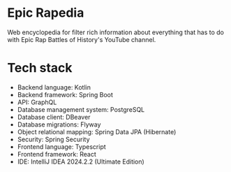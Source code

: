 # Epic Rapedia
Web encyclopedia for filter rich information about everything that has to do with Epic Rap Battles of History's YouTube channel.

# Tech stack
- Backend language: Kotlin
- Backend framework: Spring Boot
- API: GraphQL
- Database management system: PostgreSQL
- Database client: DBeaver
- Database migrations: Flyway
- Object relational mapping: Spring Data JPA (Hibernate)
- Security: Spring Security
- Frontend language: Typescript
- Frontend framework: React
- IDE: IntelliJ IDEA 2024.2.2 (Ultimate Edition)